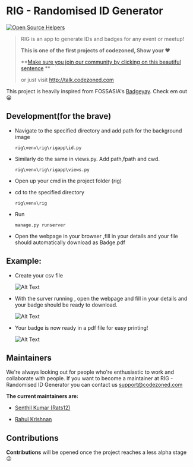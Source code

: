 # RIG - Randomised ID Generator


[![Open Source Helpers](https://www.codetriage.com/codezoned/rig/badges/users.svg)](https://www.codetriage.com/codezoned/rig)

> RIG is an app to generate IDs and badges for any event or meetup!
> 
> **This is one of the first projects of codezoned, Show your :heart:**
> 
> **[Make sure you join our community by clicking on this beautiful sentence](http://talk.codezoned.com) **
> 
> or just visit http://talk.codezoned.com

This project is heavily inspired from FOSSASIA's [Badgeyay](https://github.com/fossasia/badgeyay). Check em out :grinning:

## Development(for the brave)

- Navigate to the specified directory and add path for the background image

  ```
  rig\venv\rig\rigapp\id.py
  ```

- Similarly do the same in views.py. Add path,fpath and cwd.

  ```
  rig\venv\rig\rigapp\views.py
  ```

- Open up your cmd in the project folder (rig)

- cd to the specified directory

  ```
  rig\venv\rig
  ```

- Run

  ```
  manage.py runserver
  ```

- Open the webpage in your browser ,fill in your details and your file should automatically download as Badge.pdf



## Example:

- Create your csv file 

  ![Alt Text](https://media.giphy.com/media/5sYi2gFATCxceMFGzK/giphy.gif)

- With the surver running , open the webpage and fill in your details and your badge should be ready to download.

  ![Alt Text](https://media.giphy.com/media/MTvo1FWJW2VCGqOQAZ/giphy.gif)

- Your badge is now ready in a pdf file for easy printing!

  ![Alt Text](https://media.giphy.com/media/248fpVeWEkmdexI07o/giphy.gif)
  
  
  
## Maintainers

We're always looking out for people who're enthusiastic to work and collaborate with people. If you want to become a maintainer at RIG - Randomised ID Generator you can contact us support@codezoned.com

**The current maintainers are:**

- [Senthil Kumar (Rats12)](https://github.com/Rats12)

- [Rahul Krishnan](https://github.com/rahulkrishnan221)

## Contributions

**Contributions** will be opened once the project reaches a less alpha stage :wink:
